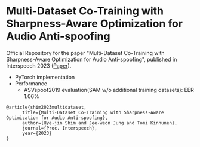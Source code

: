# Multi-Dataset Co-Training with Sharpness-Aware Optimization for Audio Anti-spoofing

Official Repository for the paper "Multi-Dataset Co-Training with Sharpness-Aware Optimization for Audio Anti-spoofing", published in Interspeech 2023 ([Paper](https://www.isca-speech.org/archive/pdfs/interspeech_2023/shim23c_interspeech.pdf)).

- PyTorch implementation
- Performance
    - ASVspoof2019 evaluation(SAM w/o additional training datasets): EER 1.06% 

```
@article{shim2023multidataset,
      title={Multi-Dataset Co-Training with Sharpness-Aware Optimization for Audio Anti-spoofing}, 
      author={Hye-jin Shim and Jee-weon Jung and Tomi Kinnunen},
      journal={Proc. Interspeech},
      year={2023}
}
```
